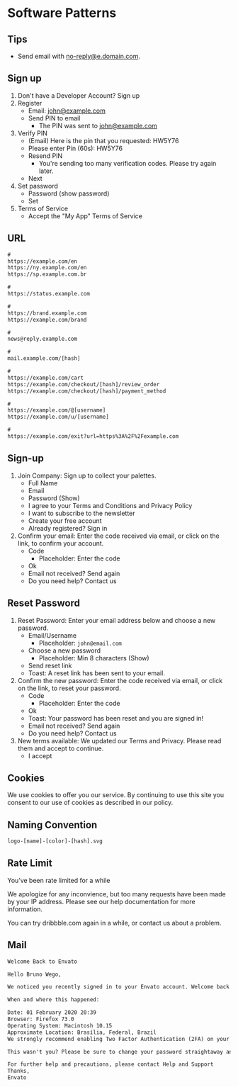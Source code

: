 # Software Patterns

<!--
Login is currently unavailable

The feature you're trying to use is currently unavailable.

We're doing a bit of maintenance right now and have put the site in read-only mode so that you can still access all the questions, answers, and general knowledge goodness.

We'll enable all features of the site as soon as maintenance completes.

XOXO,
The Stack Exchange Team

?ref=
-->

## Tips

- Send email with [no-reply@e.domain.com](mailto:no-reply@e.domain.com).

## Sign up

1. Don't have a Developer Account? Sign up
2. Register
   - Email: john@example.com
   - Send PIN to email
     - The PIN was sent to [john@example.com](mailto:john@example.com)
3. Verify PIN
   - (Email) Here is the pin that you requested: HW5Y76
   - Please enter Pin (60s): HW5Y76
   - Resend PIN
     - You're sending too many verification codes. Please try again later.
   - Next
4. Set password
   - Password (show password)
   - Set
5. Terms of Service
   - Accept the "My App" Terms of Service

## URL

```txt
#
https://example.com/en
https://ny.example.com/en
https://sp.example.com.br

#
https://status.example.com

#
https://brand.example.com
https://example.com/brand

#
news@reply.example.com

#
mail.example.com/[hash]

#
https://example.com/cart
https://example.com/checkout/[hash]/review_order
https://example.com/checkout/[hash]/payment_method

#
https://example.com/@[username]
https://example.com/u/[username]

#
https://example.com/exit?url=https%3A%2F%2Fexample.com
```

## Sign-up

1. Join Company: Sign up to collect your palettes.
   - Full Name
   - Email
   - Password (Show)
   - I agree to your Terms and Conditions and Privacy Policy
   - I want to subscribe to the newsletter
   - Create your free account
   - Already registered? Sign in
2. Confirm your email: Enter the code received via email, or click on the link, to confirm your account.
   - Code
     - Placeholder: Enter the code
   - Ok
   - Email not received? Send again
   - Do you need help? Contact us

## Reset Password

1. Reset Password: Enter your email address below and choose a new password.
   - Email/Username
     - Placeholder: `john@email.com`
   - Choose a new password
     - Placeholder: Min 8 characters (Show)
   - Send reset link
   - Toast: A reset link has been sent to your email.
2. Confirm the new password: Enter the code received via email, or click on the link, to reset your password.
   - Code
     - Placeholder: Enter the code
   - Ok
   - Toast: Your password has been reset and you are signed in!
   - Email not received? Send again
   - Do you need help? Contact us
3. New terms available: We updated our Terms and Privacy. Please read them and accept to continue.
   - I accept

## Cookies

We use cookies to offer you our service. By continuing to use this site you consent to our use of cookies as described in our policy.

## Naming Convention

```txt
logo-[name]-[color]-[hash].svg
```

## Rate Limit

You’ve been rate limited for a while

We apologize for any inconvience, but too many requests have been made by your IP address. Please see our help documentation for more information.

You can try dribbble.com again in a while, or contact us about a problem.

## Mail

```txt
Welcome Back to Envato

Hello Bruno Wego,

We noticed you recently signed in to your Envato account. Welcome back!

When and where this happened:

Date: 01 February 2020 20:39
Browser: Firefox 73.0
Operating System: Macintosh 10.15
Approximate Location: Brasília, Federal, Brazil
We strongly recommend enabling Two Factor Authentication (2FA) on your account: it only takes a minute and it’s the best way of keeping your account secure.

This wasn't you? Please be sure to change your password straightaway and to use a strong password that you've not used anywhere else.

For further help and precautions, please contact Help and Support
Thanks,
Envato
```
